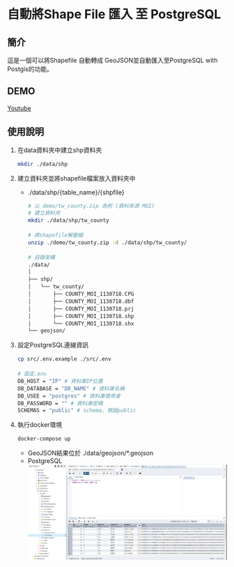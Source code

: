 # 自動將Shape File 匯入 至 PostgreSQL

## 簡介
這是一個可以將Shapefile 自動轉成 GeoJSON並自動匯入至PostgreSQL with Postgis的功能。

## DEMO 

[Youtube](https://youtu.be/vVhk-VDiSEg)

## 使用說明

1. 在data資料夾中建立shp資料夾
    ```bash
    mkdir ./data/shp
    ```
2. 建立資料夾並將shapefile檔案放入資料夾中
    - ./data/shp/{table_name}/{shpfile}
        ```bash
        # 以 demo/tw_county.zip 為例 (資料來源 MOI)
        # 建立資料夾
        mkdir ./data/shp/tw_county

        # 將shapefile解壓縮
        unzip ./demo/tw_county.zip -d ./data/shp/tw_county/

        # 目錄架構
        ./data/
        │
        ├── shp/
        │   └── tw_county/
        │       ├── COUNTY_MOI_1130718.CPG
        │       ├── COUNTY_MOI_1130718.dbf
        │       ├── COUNTY_MOI_1130718.prj
        │       ├── COUNTY_MOI_1130718.shp
        │       └── COUNTY_MOI_1130718.shx
        └── geojson/
        ```
4. 設定PostgreSQL連線資訊
    ```bash
    cp src/.env.example ./src/.env

    # 設定.env
    DB_HOST = "IP" # 資料庫IP位置
    DB_DATABASE = "DB_NAME" # 資料庫名稱
    DB_USEE = "postgres" # 資料庫使用者
    DB_PASSWORD = "" # 資料庫密碼
    SCHEMAS = "public" # schema，預設public
    ```

5. 執行docker環境
    ```bash
    docker-compose up
    ```
    - GeoJSON結果位於 ./data/geojson/*.geojson
    - PostgreSQL
        ![alt text](./demo/images/image.png)


